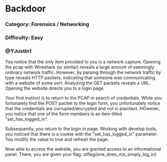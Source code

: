 # Backdoor
### Category: Forensics / Networking
### Difficulty: Easy
### @YJustin1

You notice that the only item provided to you is a network capture. Opening the pcap with Wireshark (or similar) reveals a large amount of seemingly ordinary network traffic. However, by parsing through the network traffic by type reveals HTTP packets, indicating that someone was communicating with a website of some sort. Analyzing the GET packets reveals a URL. Opening the website directs you to a login page.

Your first instinct is to return to the PCAP in search of credentials. While you fortunately find the POST packet to the login form, you unfortunately notice that the credentials are corrupted/encrypted and not in plaintext. HOwever, you notice that one of the form members is an item titled "set_has_logged_in". 

Subsequently, you return to the login in page. Working with develop tools, you noticed that there is a cookie with the "set_has_logged_in" parameter. You modify the value to true and refresh the page.

Now able to access the website, you are granted access to an informational panel. There, you are given your flag: utflag{one_does_not_simply_log_in}
